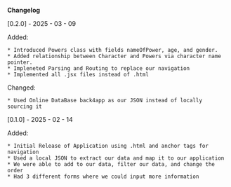 **Changelog**

[0.2.0] - 2025 - 03 - 09

Added:

    * Introduced Powers class with fields nameOfPower, age, and gender.
    * Added relationship between Character and Powers via character name pointer.
    * Impleneted Parsing and Routing to replace our navigation
    * Implemented all .jsx files instead of .html
    
Changed:

    * Used Online DataBase back4app as our JSON instead of locally sourcing it


[0.1.0] - 2025 - 02 - 14

Added:

    * Initial Release of Application using .html and anchor tags for navigation
    * Used a local JSON to extract our data and map it to our application
    * We were able to add to our data, filter our data, and change the order
    * Had 3 different forms where we could input more information
